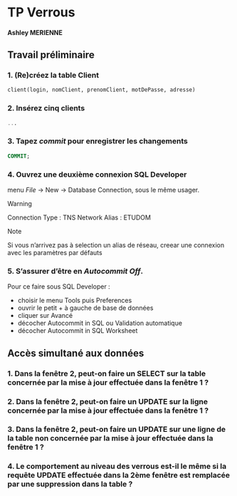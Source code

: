 # TP Verrous

#### Ashley MERIENNE

## Travail préliminaire

### 1. (Re)créez la table Client

```sql
client(login, nomClient, prenomClient, motDePasse, adresse)
```

### 2. Insérez cinq clients

```sql
...
```

### 3. Tapez *commit* pour enregistrer les changements

```sql
COMMIT;
```

### 4. Ouvrez une deuxième connexion SQL Developer

menu *File* -> New -> Database Connection, sous le même usager.

> [!WARNING]
> Connection Type : TNS
> Network Alias : ETUDOM

> [!NOTE] 
> Si vous n’arrivez pas à selection un alias de réseau, creear une connexion avec les paramètres par défauts

### 5. S’assurer d’être en *Autocommit Off*.

Pour ce faire sous SQL Developer :
- choisir le menu Tools puis Preferences
- ouvrir le petit + à gauche de base de données
- cliquer sur Avancé
- décocher Autocommit in SQL ou Validation automatique
- décocher Autocommit in SQL Worksheet

## Accès simultané aux données


### 1. Dans la fenêtre 2, peut-on faire un SELECT sur la table concernée par la mise à jour effectuée dans la fenêtre 1 ?


### 2. Dans la fenêtre 2, peut-on faire un UPDATE sur la ligne concernée par la mise à jour effectuée dans la fenêtre 1 ?


### 3. Dans la fenêtre 2, peut-on faire un UPDATE sur une ligne de la table non concernée par la mise à jour effectuée dans la fenêtre 1 ?


### 4. Le comportement au niveau des verrous est-il le même si la requête UPDATE effectuée dans la 2ème fenêtre est remplacée par une suppression dans la table ?


